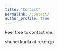 ```yaml
---
title: "Contact"
permalink: /contact/
author_profile: true
---
```

Feel free to contact me.

shuhei.kurita at reken.jp
